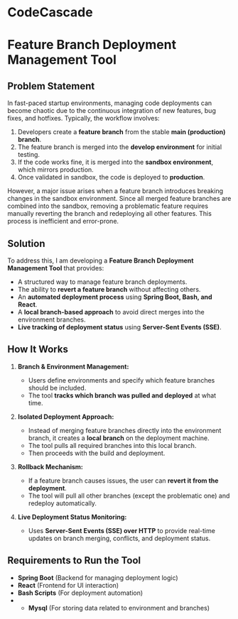 # CodeCascade
# Feature Branch Deployment Management Tool

## Problem Statement
In fast-paced startup environments, managing code deployments can become chaotic due to the continuous integration of new features, bug fixes, and hotfixes. Typically, the workflow involves:

1. Developers create a **feature branch** from the stable **main (production) branch**.
2. The feature branch is merged into the **develop environment** for initial testing.
3. If the code works fine, it is merged into the **sandbox environment**, which mirrors production.
4. Once validated in sandbox, the code is deployed to **production**.

However, a major issue arises when a feature branch introduces breaking changes in the sandbox environment. Since all merged feature branches are combined into the sandbox, removing a problematic feature requires manually reverting the branch and redeploying all other features. This process is inefficient and error-prone.

## Solution
To address this, I am developing a **Feature Branch Deployment Management Tool** that provides:
- A structured way to manage feature branch deployments.
- The ability to **revert a feature branch** without affecting others.
- An **automated deployment process** using **Spring Boot, Bash, and React**.
- A **local branch-based approach** to avoid direct merges into the environment branches.
- **Live tracking of deployment status** using **Server-Sent Events (SSE)**.

## How It Works
1. **Branch & Environment Management:**
   - Users define environments and specify which feature branches should be included.
   - The tool **tracks which branch was pulled and deployed** at what time.

2. **Isolated Deployment Approach:**
   - Instead of merging feature branches directly into the environment branch, it creates a **local branch** on the deployment machine.
   - The tool pulls all required branches into this local branch.
   - Then proceeds with the build and deployment.

3. **Rollback Mechanism:**
   - If a feature branch causes issues, the user can **revert it from the deployment**.
   - The tool will pull all other branches (except the problematic one) and redeploy automatically.

4. **Live Deployment Status Monitoring:**
   - Uses **Server-Sent Events (SSE) over HTTP** to provide real-time updates on branch merging, conflicts, and deployment status.

## Requirements to Run the Tool
- **Spring Boot** (Backend for managing deployment logic)
- **React** (Frontend for UI interaction)
- **Bash Scripts** (For deployment automation)
- - **Mysql** (For storing data related to environment and branches)




